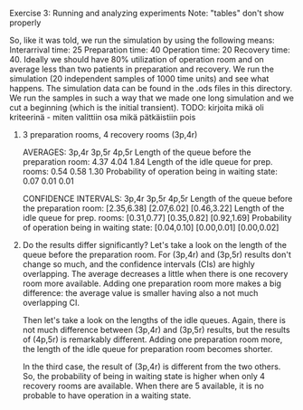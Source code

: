 Exercise 3: Running and analyzing experiments
Note: "tables" don't show properly

So, like it was told, we run the simulation by using the following means:
  Interarrival time: 25
  Preparation time:  40
  Operation time:    20
  Recovery time:     40.
Ideally we should have 80% utilization of operation room and on average less than two 
patients in preparation and recovery. We run the simulation (20 independent samples of
1000 time units) and see what happens. The simulation data can be found in the .ods files
in this directory. We run the samples in such a way that we made one long simulation and
we cut a beginning (which is the initial transient).
TODO: kirjoita mikä oli kriteerinä - miten valittiin osa mikä pätkäistiin pois

1. 3 preparation rooms, 4 recovery rooms (3p,4r)
    
   AVERAGES:                                            3p,4r           3p,5r          4p,5r 
   Length of the queue before the preparation room:     4.37            4.04           1.84
   Length of the idle queue for prep. rooms:            0.54            0.58           1.30
   Probability of operation being in waiting state:     0.07            0.01           0.01
   
   CONFIDENCE INTERVALS:                                3p,4r           3p,5r          4p,5r 
   Length of the queue before the preparation room:     [2.35,6.38]     [2.07,6.02]    [0.46,3.22]
   Length of the idle queue for prep. rooms:            [0.31,0.77]     [0.35,0.82]    [0.92,1.69]
   Probability of operation being in waiting state:     [0.04,0.10]     [0.00,0.01]    [0.00,0.02]

2. Do the results differ significantly?
   Let's take a look on the length of the queue before the preparation room. For (3p,4r) and (3p,5r)
   results don't change so much, and the confidence intervals (CIs) are highly overlapping. The 
   average decreases a little when there is one recovery room more available. Adding one 
   preparation room more makes a big difference: the average value is smaller having also a not
   much overlapping CI.
   
   Then let's take a look on the lengths of the idle queues. Again, there is not much difference
   between (3p,4r) and (3p,5r) results, but the results of (4p,5r) is remarkably different. Adding
   one preparation room more, the length of the idle queue for preparation room becomes shorter.
   
   In the third case, the result of (3p,4r) is different from the two others. So, the probability 
   of being in waiting state is higher when only 4 recovery rooms are available. When there are 5 
   available, it is no probable to have operation in a waiting state.

